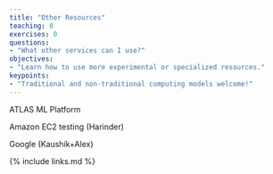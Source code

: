 ```yaml
---
title: "Other Resources"
teaching: 0
exercises: 0
questions:
- "What other services can I use?"
objectives:
- "Learn how to use more experimental or specialized resources."
keypoints:
- "Traditional and non-traditional computing models welcome!"
---
```


ATLAS ML Platform

Amazon EC2 testing (Harinder)

Google (Kaushik+Alex)

{% include links.md %}

